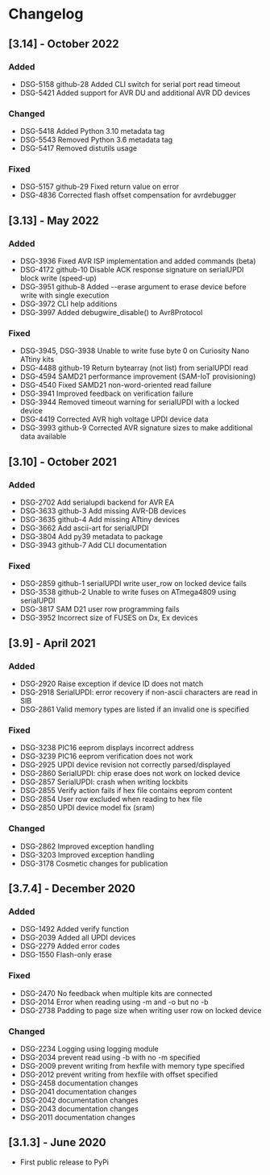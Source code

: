 # Changelog

## [3.14] - October 2022

### Added
- DSG-5158 github-28 Added CLI switch for serial port read timeout
- DSG-5421 Added support for AVR DU and additional AVR DD devices

### Changed
- DSG-5418 Added Python 3.10 metadata tag
- DSG-5543 Removed Python 3.6 metadata tag
- DSG-5417 Removed distutils usage

### Fixed
- DSG-5157 github-29 Fixed return value on error
- DSG-4836 Corrected flash offset compensation for avrdebugger

## [3.13] - May 2022

### Added
- DSG-3936 Fixed AVR ISP implementation and added commands (beta)
- DSG-4172 github-10 Disable ACK response signature on serialUPDI block write (speed-up)
- DSG-3951 github-8 Added --erase argument to erase device before write with single execution
- DSG-3972 CLI help additions
- DSG-3997 Added debugwire_disable() to Avr8Protocol

### Fixed
- DSG-3945, DSG-3938 Unable to write fuse byte 0 on Curiosity Nano ATtiny kits
- DSG-4488 github-19 Return bytearray (not list) from serialUPDI read
- DSG-4594 SAMD21 performance improvement (SAM-IoT provisioning)
- DSG-4540 Fixed SAMD21 non-word-oriented read failure
- DSG-3941 Improved feedback on verification failure
- DSG-3944 Removed timeout warning for serialUPDI with a locked device
- DSG-4419 Corrected AVR high voltage UPDI device data
- DSG-3993 github-9 Corrected AVR signature sizes to make additional data available

## [3.10] - October 2021

### Added
- DSG-2702 Add serialupdi backend for AVR EA
- DSG-3633 github-3 Add missing AVR-DB devices
- DSG-3635 github-4 Add missing ATtiny devices
- DSG-3662 Add ascii-art for serialUPDI
- DSG-3804 Add py39 metadata to package
- DSG-3943 github-7 Add CLI documentation

### Fixed
- DSG-2859 github-1 serialUPDI write user_row on locked device fails
- DSG-3538 github-2 Unable to write fuses on ATmega4809 using serialUPDI
- DSG-3817 SAM D21 user row programming fails
- DSG-3952 Incorrect size of FUSES on Dx, Ex devices

## [3.9] - April 2021

### Added
- DSG-2920 Raise exception if device ID does not match
- DSG-2918 SerialUPDI: error recovery if non-ascii characters are read in SIB
- DSG-2861 Valid memory types are listed if an invalid one is specified

### Fixed
- DSG-3238 PIC16 eeprom displays incorrect address
- DSG-3239 PIC16 eeprom verification does not work
- DSG-2925 UPDI device revision not correctly parsed/displayed
- DSG-2860 SerialUPDI: chip erase does not work on locked device
- DSG-2857 SerialUPDI: crash when writing lockbits
- DSG-2855 Verify action fails if hex file contains eeprom content
- DSG-2854 User row excluded when reading to hex file
- DSG-2850 UPDI device model fix (sram)

### Changed
- DSG-2862 Improved exception handling
- DSG-3203 Improved exception handling
- DSG-3178 Cosmetic changes for publication

## [3.7.4] - December 2020

### Added
- DSG-1492 Added verify function
- DSG-2039 Added all UPDI devices
- DSG-2279 Added error codes
- DSG-1550 Flash-only erase

### Fixed
- DSG-2470 No feedback when multiple kits are connected
- DSG-2014 Error when reading using -m and -o but no -b
- DSG-2738 Padding to page size when writing user row on locked device

### Changed
- DSG-2234 Logging using logging module
- DSG-2034 prevent read using -b with no -m specified
- DSG-2009 prevent writing from hexfile with memory type specified
- DSG-2012 prevent writing from hexfile with offset specified
- DSG-2458 documentation changes
- DSG-2041 documentation changes
- DSG-2042 documentation changes
- DSG-2043 documentation changes
- DSG-2011 documentation changes

## [3.1.3] - June 2020
- First public release to PyPi
